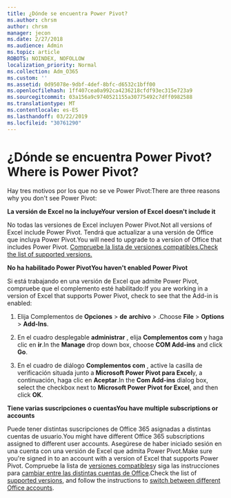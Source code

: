 ```yaml
---
title: ¿Dónde se encuentra Power Pivot?
ms.author: chrsm
author: chrsm
manager: jecon
ms.date: 2/27/2018
ms.audience: Admin
ms.topic: article
ROBOTS: NOINDEX, NOFOLLOW
localization_priority: Normal
ms.collection: Adm_O365
ms.custom: ''
ms.assetid: 0d95078e-9dbf-4def-8bfc-d6532c1bff00
ms.openlocfilehash: 1ff407cea0a992ca4236218cfdf93ec315e723a9
ms.sourcegitcommit: 03a156a9c9740521155a30775492c7dff0982588
ms.translationtype: MT
ms.contentlocale: es-ES
ms.lasthandoff: 03/22/2019
ms.locfileid: "30761290"
---
```

# <a name="where-is-power-pivot"></a><span data-ttu-id="4b2a7-102">¿Dónde se encuentra Power Pivot?</span><span class="sxs-lookup"><span data-stu-id="4b2a7-102">Where is Power Pivot?</span></span>

<span data-ttu-id="4b2a7-103">Hay tres motivos por los que no se ve Power Pivot:</span><span class="sxs-lookup"><span data-stu-id="4b2a7-103">There are three reasons why you don't see Power Pivot:</span></span>
  
 <span data-ttu-id="4b2a7-104">**La versión de Excel no la incluye**</span><span class="sxs-lookup"><span data-stu-id="4b2a7-104">**Your version of Excel doesn't include it**</span></span>
  
<span data-ttu-id="4b2a7-105">No todas las versiones de Excel incluyen Power Pivot.</span><span class="sxs-lookup"><span data-stu-id="4b2a7-105">Not all versions of Excel include Power Pivot.</span></span> <span data-ttu-id="4b2a7-106">Tendrá que actualizar a una versión de Office que incluya Power Pivot.</span><span class="sxs-lookup"><span data-stu-id="4b2a7-106">You will need to upgrade to a version of Office that includes Power Pivot.</span></span> [<span data-ttu-id="4b2a7-107">Compruebe la lista de versiones compatibles.</span><span class="sxs-lookup"><span data-stu-id="4b2a7-107">Check the list of supported versions.</span></span>](https://support.office.com/article/aa64e217-4b6e-410b-8337-20b87e1c2a4b.aspx)
  
 <span data-ttu-id="4b2a7-108">**No ha habilitado Power Pivot**</span><span class="sxs-lookup"><span data-stu-id="4b2a7-108">**You haven't enabled Power Pivot**</span></span>
  
<span data-ttu-id="4b2a7-109">Si está trabajando en una versión de Excel que admite Power Pivot, compruebe que el complemento esté habilitado:</span><span class="sxs-lookup"><span data-stu-id="4b2a7-109">If you are working in a version of Excel that supports Power Pivot, check to see that the Add-in is enabled:</span></span>
  
1. <span data-ttu-id="4b2a7-110">Elija Complementos de **Opciones** \> **de** **archivo** \> .</span><span class="sxs-lookup"><span data-stu-id="4b2a7-110">Choose **File** \> **Options** \> **Add-Ins**.</span></span>
    
2. <span data-ttu-id="4b2a7-111">En el cuadro desplegable **administrar** , elija **Complementos com** y haga clic en **ir**.</span><span class="sxs-lookup"><span data-stu-id="4b2a7-111">In the **Manage** drop down box, choose **COM Add-ins** and click **Go**.</span></span>
    
3. <span data-ttu-id="4b2a7-112">En el cuadro de diálogo **Complementos com** , active la casilla de verificación situada junto a **Microsoft Power Pivot para Excel**y, a continuación, haga clic en **Aceptar**.</span><span class="sxs-lookup"><span data-stu-id="4b2a7-112">In the **Com Add-ins** dialog box, select the checkbox next to **Microsoft Power Pivot for Excel**, and then click **OK**.</span></span> 
    
 <span data-ttu-id="4b2a7-113">**Tiene varias suscripciones o cuentas**</span><span class="sxs-lookup"><span data-stu-id="4b2a7-113">**You have multiple subscriptions or accounts**</span></span>
  
<span data-ttu-id="4b2a7-114">Puede tener distintas suscripciones de Office 365 asignadas a distintas cuentas de usuario.</span><span class="sxs-lookup"><span data-stu-id="4b2a7-114">You might have different Office 365 subscriptions assigned to different user accounts.</span></span> <span data-ttu-id="4b2a7-115">Asegúrese de haber iniciado sesión en una cuenta con una versión de Excel que admita Power Pivot.</span><span class="sxs-lookup"><span data-stu-id="4b2a7-115">Make sure you're signed in to an account with a version of Excel that supports Power Pivot.</span></span> <span data-ttu-id="4b2a7-116">Compruebe la lista de [versiones compatibles](https://support.office.com/article/aa64e217-4b6e-410b-8337-20b87e1c2a4b.aspx)y siga las instrucciones para [cambiar entre las distintas cuentas de Office](https://support.office.com/article/b9582171-fd1f-4284-9846-bdd72bb28426.aspx#BKMK_WebSwitchAccounts).</span><span class="sxs-lookup"><span data-stu-id="4b2a7-116">Check the list of [supported versions](https://support.office.com/article/aa64e217-4b6e-410b-8337-20b87e1c2a4b.aspx), and follow the instructions to [switch between different Office accounts](https://support.office.com/article/b9582171-fd1f-4284-9846-bdd72bb28426.aspx#BKMK_WebSwitchAccounts).</span></span>
  

